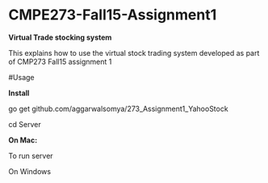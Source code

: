 # CMPE273-Fall15-Assignment1
**Virtual Trade stocking system**

This explains how to use the virtual stock trading system developed as part of CMP273 Fall15 assignment 1

#Usage

**Install**

go get github.com/aggarwalsomya/273_Assignment1_YahooStock

cd Server


**On Mac:**

To run server












On Windows




















